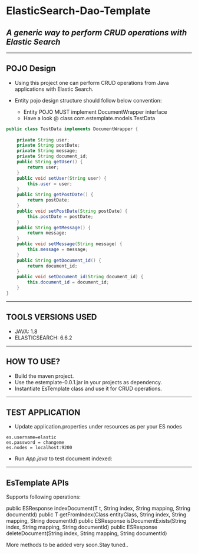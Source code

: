 # ElasticSearch-Dao-Template
## *A generic way to perform CRUD operations with Elastic Search*

-----------------
POJO Design
-----------------

- Using this project one can perform CRUD operations from Java applications with Elastic Search.
- Entity pojo design structure should follow below convention:
  
  - Entity POJO MUST implement DocumentWrapper interface
  - Have a look @ class com.estemplate.models.TestData

```java
public class TestData implements DocumentWrapper {
	
	private String user;
	private String postDate;
	private String message;
	private String document_id;
	public String getUser() {
		return user;
	}
	public void setUser(String user) {
		this.user = user;
	}
	public String getPostDate() {
		return postDate;
	}
	public void setPostDate(String postDate) {
		this.postDate = postDate;
	}
	public String getMessage() {
		return message;
	}
	public void setMessage(String message) {
		this.message = message;
	}
	public String getDocument_id() {
		return document_id;
	}
	public void setDocument_id(String document_id) {
		this.document_id = document_id;
	}
}
```
-------------------
TOOLS VERSIONS USED
-------------------
- JAVA: 1.8
- ELASTICSEARCH: 6.6.2
-----------
HOW TO USE?
-----------
- Build the maven project.
- Use the estemplate-0.0.1.jar in your projects as dependency.
- Instantiate EsTemplate class and use it for CRUD operations.

-----------------
TEST APPLICATION
-----------------
  - Update application.properties under resources as per your ES nodes
```
es.username=elastic
es.password = changeme
es.nodes = localhost:9200
```
  - Run _App.java_ to test document indexed:
  
 ----------------
EsTemplate APIs
----------------
Supports following operations:

public <T> ESResponse indexDocument(T t, String index, String mapping, String documentId)
public <T> T getFromIndex(Class<T> entityClass, String index, String mapping, String documentId)
public ESResponse isDocumentExists(String index, String mapping, String documentId)
public ESResponse deleteDocument(String index, String mapping, String documentId)

More methods to be added very soon.Stay tuned..

